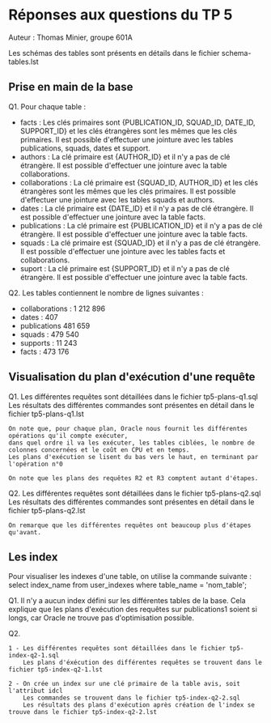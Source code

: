 Réponses aux questions du TP 5
================

Auteur : Thomas Minier, groupe 601A

Les schémas des tables sont présents en détails dans le fichier schema-tables.lst

Prise en main de la base
--------

Q1. Pour chaque table :
* facts : Les clés primaires sont {PUBLICATION_ID, SQUAD_ID, DATE_ID, SUPPORT_ID} et les clés étrangères sont les mêmes que les clés primaires. Il est possible d'effectuer une jointure avec les tables publications, squads, dates et support.
* authors : La clé primaire est {AUTHOR_ID} et il n'y a pas de clé étrangère. Il est possible d'effectuer une jointure avec la table collaborations.
* collaborations : La clé primaire est {SQUAD_ID, AUTHOR_ID} et les clés étrangères sont les mêmes que les clés primaires. Il est possible d'effectuer une jointure avec les tables squads et authors.
* dates : La clé primaire est {DATE_ID} et il n'y a pas de clé étrangère. Il est possible d'effectuer une jointure avec la table facts.
* publications : La clé primaire est {PUBLICATION_ID} et il n'y a pas de clé étrangère. Il est possible d'effectuer une jointure avec la table facts.
* squads : La clé primaire est {SQUAD_ID} et il n'y a pas de clé étrangère. Il est possible d'effectuer une jointure avec les tables facts et collaborations.
* suport : La clé primaire est {SUPPORT_ID} et il n'y a pas de clé étrangère. Il est possible d'effectuer une jointure avec la table facts.

Q2. Les tables contiennent le nombre de lignes suivantes :
* collaborations : 1 212 896
* dates : 407
* publications 481 659
* squads : 479 540
* supports : 11 243
* facts : 473 176

Visualisation du plan d'exécution d'une requête
--------

Q1. Les différentes requêtes sont détaillées dans le fichier tp5-plans-q1.sql
	Les résultats des différentes commandes sont présentes en détail dans le fichier tp5-plans-q1.lst

	On note que, pour chaque plan, Oracle nous fournit les différentes opérations qu'il compte exécuter, 
	dans quel ordre il va les exécuter, les tables ciblées, le nombre de colonnes concernées et le coût en CPU et en temps.
	Les plans d'exécution se lisent du bas vers le haut, en terminant par l'opération n°0

	On note que les plans des requêtes R2 et R3 comptent autant d'étapes.


Q2. Les différentes requêtes sont détaillées dans le fichier tp5-plans-q2.sql
	Les résultats des différentes commandes sont présentes en détail dans le fichier tp5-plans-q2.lst

	On remarque que les différentes requêtes ont beaucoup plus d'étapes qu'avant.


Les index
--------

Pour visualiser les indexes d'une table, on utilise la commande suivante :
		select index_name 
		from user_indexes 
		where table_name = 'nom_table';

Q1.	Il n'y a aucun index défini sur les différentes tables de la base. Cela explique que les plans d'exécution des requêtes
	sur publications1 soient si longs, car Oracle ne trouve pas d'optimisation possible.

Q2.	

	1 - Les différentes requêtes sont détaillées dans le fichier tp5-index-q2-1.sql
		Les plans d'éxécution des différentes requêtes se trouvent dans le fichier tp5-index-q2-1.lst

	2 - On crée un index sur une clé primaire de la table avis, soit l'attribut idcl
		Les commandes se trouvent dans le fichier tp5-index-q2-2.sql
		Les résultats des plans d'exécution après création de l'index se trouve dans le fichier tp5-index-q2-2.lst